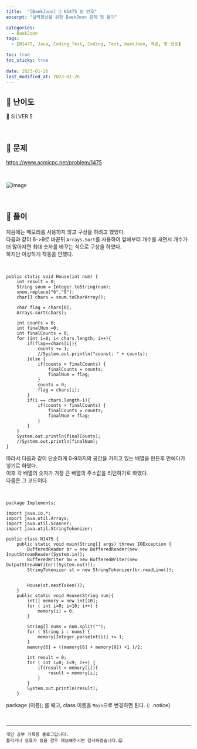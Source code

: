 ```yaml
---
title:  "[BaekJoon] 🥈 N1475 방 번호"
excerpt: "실력향상을 위한 BaekJoon 문제 및 풀이"

categories:
  - BaekJoon
tags:
  - [N1475, Java, Coding_Test, Coding, Test, baekJoon, 백준, 방 번호]

toc: true
toc_sticky: true
 
date: 2023-01-26
last_modified_at: 2023-01-26
---
```


## 📌 난이도

  🥈 SILVER 5

<br>

## 📌 문제

<https://www.acmicpc.net/problem/1475>

<br>

![image](https://user-images.githubusercontent.com/37824506/214777893-2fe82f14-ee30-4e6a-ac3e-980929c1b37b.png)

<br>

## 📌 풀이  


처음에는 메모리를 사용하지 않고 구상을 하려고 했었다.  
다음과 같이 6->9로 바꾼뒤 `Arrays.Sort`를 사용하여 앞에부터 개수를 새면서 개수가 더 많아지면 최대 숫자를 바꾸는 식으로 구상을 하였다.  
하지만 이상하게 작동을 안했다.

<br>

```
public static void House(int num) {
    int result = 0;
    String snum = Integer.toString(num);
    snum.replace("6","9");
    char[] chars = snum.toCharArray();

    char flag = chars[0];
    Arrays.sort(chars);

    int counts = 0;
    int finalNum =0;
    int finalCounts = 0;
    for (int i=0; i< chars.length; i++){
        if(flag==chars[i]){
            counts += 1;
            //System.out.println("counst: " + counts);
        }else {
            if(counts > finalCounts) {
                finalCounts = counts;
                finalNum = flag;
            }
            counts = 0;
            flag = chars[i];
        }
        if(i == chars.length-1){
            if(counts > finalCounts) {
                finalCounts = counts;
                finalNum = flag;
            }
        }
    }
    System.out.println(finalCounts);
    //System.out.println(finalNum);
}
```


따라서 다음과 같이 단순하게 0-9까지의 공간을 가지고 있는 배열을 만든후 안에다가 넣기로 하였다.  
이후 각 배열의 숫자가 가장 큰 배열의 주소값을 리턴하기로 하였다.  
다음은 그 코드이다.

<br>

```
package Implements;

import java.io.*;
import java.util.Arrays;
import java.util.Scanner;
import java.util.StringTokenizer;

public class N1475 {
    public static void main(String[] args) throws IOException {
        BufferedReader br = new BufferedReader(new InputStreamReader(System.in));
        BufferedWriter bw = new BufferedWriter(new OutputStreamWriter((System.out)));
        StringTokenizer st = new StringTokenizer(br.readLine());


        House(st.nextToken());
    }
    public static void House(String num){
        int[] memory = new int[10];
        for ( int i=0; i<10; i++) {
            memory[i] = 0;
        }

        String[] nums = num.split("");
        for ( String i : nums) {
            memory[Integer.parseInt(i)] += 1;
        }
        memory[6] = ((memory[6] + memory[9]) +1 )/2;

        int result = 0;
        for ( int i=0; i<9; i++) {
            if(result < memory[i]){
                result = memory[i];
            }
        }
        System.out.println(result);
    }
```

package (이름); 를 때고, class 이름을 `Main`으로 변경하면 된다.
{: .notice}



<br>


***
    개인 공부 기록용 블로그입니다.
    틀리거나 오류가 있을 경우 제보해주시면 감사하겠습니다.😁